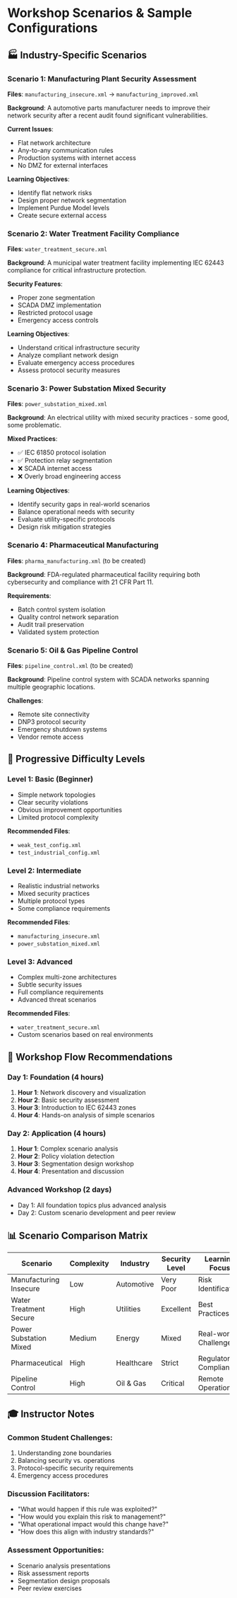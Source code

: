 # Workshop Scenarios & Sample Configurations

## 🏭 Industry-Specific Scenarios

### **Scenario 1: Manufacturing Plant Security Assessment**
**Files**: `manufacturing_insecure.xml` → `manufacturing_improved.xml`

**Background**: A automotive parts manufacturer needs to improve their network security after a recent audit found significant vulnerabilities.

**Current Issues**:
- Flat network architecture
- Any-to-any communication rules
- Production systems with internet access
- No DMZ for external interfaces

**Learning Objectives**:
- Identify flat network risks
- Design proper network segmentation
- Implement Purdue Model levels
- Create secure external access

### **Scenario 2: Water Treatment Facility Compliance**
**Files**: `water_treatment_secure.xml`

**Background**: A municipal water treatment facility implementing IEC 62443 compliance for critical infrastructure protection.

**Security Features**:
- Proper zone segmentation
- SCADA DMZ implementation
- Restricted protocol usage
- Emergency access controls

**Learning Objectives**:
- Understand critical infrastructure security
- Analyze compliant network design
- Evaluate emergency access procedures
- Assess protocol security measures

### **Scenario 3: Power Substation Mixed Security**
**Files**: `power_substation_mixed.xml`

**Background**: An electrical utility with mixed security practices - some good, some problematic.

**Mixed Practices**:
- ✅ IEC 61850 protocol isolation
- ✅ Protection relay segmentation
- ❌ SCADA internet access
- ❌ Overly broad engineering access

**Learning Objectives**:
- Identify security gaps in real-world scenarios
- Balance operational needs with security
- Evaluate utility-specific protocols
- Design risk mitigation strategies

### **Scenario 4: Pharmaceutical Manufacturing**
**Files**: `pharma_manufacturing.xml` (to be created)

**Background**: FDA-regulated pharmaceutical facility requiring both cybersecurity and compliance with 21 CFR Part 11.

**Requirements**:
- Batch control system isolation
- Quality control network separation
- Audit trail preservation
- Validated system protection

### **Scenario 5: Oil & Gas Pipeline Control**
**Files**: `pipeline_control.xml` (to be created)

**Background**: Pipeline control system with SCADA networks spanning multiple geographic locations.

**Challenges**:
- Remote site connectivity
- DNP3 protocol security
- Emergency shutdown systems
- Vendor remote access

## 🎯 Progressive Difficulty Levels

### **Level 1: Basic (Beginner)**
- Simple network topologies
- Clear security violations
- Obvious improvement opportunities
- Limited protocol complexity

**Recommended Files**:
- `weak_test_config.xml`
- `test_industrial_config.xml`

### **Level 2: Intermediate**
- Realistic industrial networks
- Mixed security practices
- Multiple protocol types
- Some compliance requirements

**Recommended Files**:
- `manufacturing_insecure.xml`
- `power_substation_mixed.xml`

### **Level 3: Advanced**
- Complex multi-zone architectures
- Subtle security issues
- Full compliance requirements
- Advanced threat scenarios

**Recommended Files**:
- `water_treatment_secure.xml`
- Custom scenarios based on real environments

## 🔄 Workshop Flow Recommendations

### **Day 1: Foundation (4 hours)**
1. **Hour 1**: Network discovery and visualization
2. **Hour 2**: Basic security assessment
3. **Hour 3**: Introduction to IEC 62443 zones
4. **Hour 4**: Hands-on analysis of simple scenarios

### **Day 2: Application (4 hours)**
1. **Hour 1**: Complex scenario analysis
2. **Hour 2**: Policy violation detection
3. **Hour 3**: Segmentation design workshop
4. **Hour 4**: Presentation and discussion

### **Advanced Workshop (2 days)**
- Day 1: All foundation topics plus advanced analysis
- Day 2: Custom scenario development and peer review

## 📊 Scenario Comparison Matrix

| Scenario | Complexity | Industry | Security Level | Learning Focus |
|----------|------------|----------|----------------|----------------|
| Manufacturing Insecure | Low | Automotive | Very Poor | Risk Identification |
| Water Treatment Secure | High | Utilities | Excellent | Best Practices |
| Power Substation Mixed | Medium | Energy | Mixed | Real-world Challenges |
| Pharmaceutical | High | Healthcare | Strict | Regulatory Compliance |
| Pipeline Control | High | Oil & Gas | Critical | Remote Operations |

## 🎓 Instructor Notes

### **Common Student Challenges**:
1. Understanding zone boundaries
2. Balancing security vs. operations
3. Protocol-specific security requirements
4. Emergency access procedures

### **Discussion Facilitators**:
- "What would happen if this rule was exploited?"
- "How would you explain this risk to management?"
- "What operational impact would this change have?"
- "How does this align with industry standards?"

### **Assessment Opportunities**:
- Scenario analysis presentations
- Risk assessment reports
- Segmentation design proposals
- Peer review exercises
